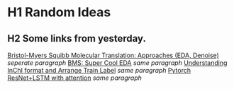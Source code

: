 # H1 Random Ideas

## H2 Some links from yesterday.

[Bristol-Myers Squibb Molecular Translation: Approaches (EDA, Denoise)](https://www.kaggle.com/maksymshkliarevskyi/bms-moleculartranslation-approaches-eda-denoise) *seperate paragraph*
[BMS: Super Cool EDA](https://www.kaggle.com/maunish/bms-super-cool-eda) *same paragraph*
[Understanding InChI format and Arrange Train Label](https://www.kaggle.com/wineplanetary/understanding-inchi-format-and-arrange-train-label) *same paragraph*
[Pytorch ResNet+LSTM with attention](https://www.kaggle.com/pasewark/pytorch-resnet-lstm-with-attention) *same paragraph*

